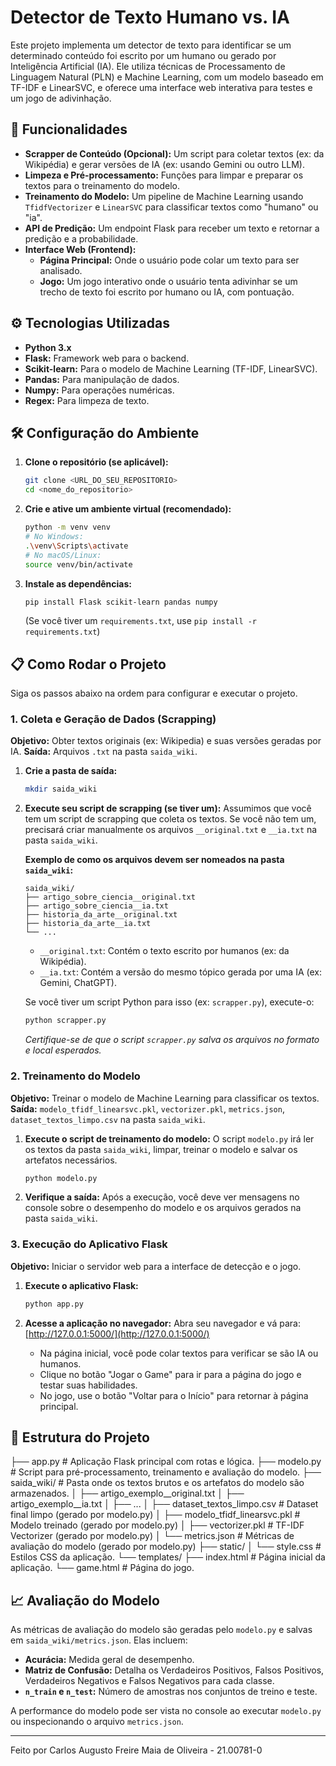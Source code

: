 # Detector de Texto Humano vs. IA

Este projeto implementa um detector de texto para identificar se um determinado conteúdo foi escrito por um humano ou gerado por Inteligência Artificial (IA). Ele utiliza técnicas de Processamento de Linguagem Natural (PLN) e Machine Learning, com um modelo baseado em TF-IDF e LinearSVC, e oferece uma interface web interativa para testes e um jogo de adivinhação.

## 🚀 Funcionalidades

*   **Scrapper de Conteúdo (Opcional):** Um script para coletar textos (ex: da Wikipédia) e gerar versões de IA (ex: usando Gemini ou outro LLM).
*   **Limpeza e Pré-processamento:** Funções para limpar e preparar os textos para o treinamento do modelo.
*   **Treinamento do Modelo:** Um pipeline de Machine Learning usando `TfidfVectorizer` e `LinearSVC` para classificar textos como "humano" ou "ia".
*   **API de Predição:** Um endpoint Flask para receber um texto e retornar a predição e a probabilidade.
*   **Interface Web (Frontend):**
    *   **Página Principal:** Onde o usuário pode colar um texto para ser analisado.
    *   **Jogo:** Um jogo interativo onde o usuário tenta adivinhar se um trecho de texto foi escrito por humano ou IA, com pontuação.

## ⚙️ Tecnologias Utilizadas

*   **Python 3.x**
*   **Flask:** Framework web para o backend.
*   **Scikit-learn:** Para o modelo de Machine Learning (TF-IDF, LinearSVC).
*   **Pandas:** Para manipulação de dados.
*   **Numpy:** Para operações numéricas.
*   **Regex:** Para limpeza de texto.

## 🛠️ Configuração do Ambiente

1.  **Clone o repositório (se aplicável):**
    ```bash
    git clone <URL_DO_SEU_REPOSITORIO>
    cd <nome_do_repositorio>
    ```

2.  **Crie e ative um ambiente virtual (recomendado):**
    ```bash
    python -m venv venv
    # No Windows:
    .\venv\Scripts\activate
    # No macOS/Linux:
    source venv/bin/activate
    ```

3.  **Instale as dependências:**
    ```bash
    pip install Flask scikit-learn pandas numpy
    ```
    (Se você tiver um `requirements.txt`, use `pip install -r requirements.txt`)

## 📋 Como Rodar o Projeto

Siga os passos abaixo na ordem para configurar e executar o projeto.

### 1. Coleta e Geração de Dados (Scrapping)

**Objetivo:** Obter textos originais (ex: Wikipedia) e suas versões geradas por IA.
**Saída:** Arquivos `.txt` na pasta `saida_wiki`.

1.  **Crie a pasta de saída:**
    ```bash
    mkdir saida_wiki
    ```

2.  **Execute seu script de scrapping (se tiver um):**
    Assumimos que você tem um script de scrapping que coleta os textos. Se você não tem um, precisará criar manualmente os arquivos `__original.txt` e `__ia.txt` na pasta `saida_wiki`.

    **Exemplo de como os arquivos devem ser nomeados na pasta `saida_wiki`:**
    ```
    saida_wiki/
    ├── artigo_sobre_ciencia__original.txt
    ├── artigo_sobre_ciencia__ia.txt
    ├── historia_da_arte__original.txt
    ├── historia_da_arte__ia.txt
    └── ...
    ```
    *   `__original.txt`: Contém o texto escrito por humanos (ex: da Wikipédia).
    *   `__ia.txt`: Contém a versão do mesmo tópico gerada por uma IA (ex: Gemini, ChatGPT).

    Se você tiver um script Python para isso (ex: `scrapper.py`), execute-o:
    ```bash
    python scrapper.py
    ```
    *Certifique-se de que o script `scrapper.py` salva os arquivos no formato e local esperados.*

### 2. Treinamento do Modelo

**Objetivo:** Treinar o modelo de Machine Learning para classificar os textos.
**Saída:** `modelo_tfidf_linearsvc.pkl`, `vectorizer.pkl`, `metrics.json`, `dataset_textos_limpo.csv` na pasta `saida_wiki`.

1.  **Execute o script de treinamento do modelo:**
    O script `modelo.py` irá ler os textos da pasta `saida_wiki`, limpar, treinar o modelo e salvar os artefatos necessários.
    ```bash
    python modelo.py
    ```

2.  **Verifique a saída:**
    Após a execução, você deve ver mensagens no console sobre o desempenho do modelo e os arquivos gerados na pasta `saida_wiki`.

### 3. Execução do Aplicativo Flask

**Objetivo:** Iniciar o servidor web para a interface de detecção e o jogo.

1.  **Execute o aplicativo Flask:**
    ```bash
    python app.py
    ```

2.  **Acesse a aplicação no navegador:**
    Abra seu navegador e vá para:
    [http://127.0.0.1:5000/](http://127.0.0.1:5000/)

    *   Na página inicial, você pode colar textos para verificar se são IA ou humanos.
    *   Clique no botão "Jogar o Game" para ir para a página do jogo e testar suas habilidades.
    *   No jogo, use o botão "Voltar para o Início" para retornar à página principal.

## 📂 Estrutura do Projeto
├── app.py # Aplicação Flask principal com rotas e lógica.
├── modelo.py # Script para pré-processamento, treinamento e avaliação do modelo.
├── saida_wiki/ # Pasta onde os textos brutos e os artefatos do modelo são armazenados.
│ ├── artigo_exemplo__original.txt
│ ├── artigo_exemplo__ia.txt
│ ├── ...
│ ├── dataset_textos_limpo.csv # Dataset final limpo (gerado por modelo.py)
│ ├── modelo_tfidf_linearsvc.pkl # Modelo treinado (gerado por modelo.py)
│ ├── vectorizer.pkl # TF-IDF Vectorizer (gerado por modelo.py)
│ └── metrics.json # Métricas de avaliação do modelo (gerado por modelo.py)
├── static/
│ └── style.css # Estilos CSS da aplicação.
└── templates/
├── index.html # Página inicial da aplicação.
└── game.html # Página do jogo.

## 📈 Avaliação do Modelo

As métricas de avaliação do modelo são geradas pelo `modelo.py` e salvas em `saida_wiki/metrics.json`. Elas incluem:

*   **Acurácia:** Medida geral de desempenho.
*   **Matriz de Confusão:** Detalha os Verdadeiros Positivos, Falsos Positivos, Verdadeiros Negativos e Falsos Negativos para cada classe.
*   **`n_train` e `n_test`:** Número de amostras nos conjuntos de treino e teste.

A performance do modelo pode ser vista no console ao executar `modelo.py` ou inspecionando o arquivo `metrics.json`.

---
Feito por Carlos Augusto Freire Maia de Oliveira - 21.00781-0
